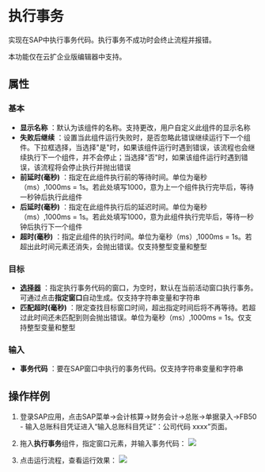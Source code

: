 # 执行事务

实现在SAP中执行事务代码。执行事务不成功时会终止流程并报错。

本功能仅在云扩企业版编辑器中支持。

## 属性

### 基本

- **显示名称** ：默认为该组件的名称。支持更改，用户自定义此组件的显示名称
- **失败后继续** ：设置当此组件运行失败时，是否忽略此错误继续运行下一个组件。下拉框选择，当选择"是"时，如果该组件运行时遇到错误，该流程也会继续执行下一个组件，并不会停止；当选择"否"时，如果该组件运行时遇到错误，该流程将会停止执行并抛出错误
- **前延时(毫秒)** ：指定在此组件执行前的等待时间。单位为毫秒（ms）,1000ms = 1s。若此处填写1000，意为上一个组件执行完毕后，等待一秒钟后执行此组件
- **后延时(毫秒)** ：指定在此组件执行后的延迟时间。单位为毫秒（ms）,1000ms = 1s。若此处填写1000，意为此组件执行完毕后，等待一秒钟后执行下一个组件
- **超时(毫秒)** ：指定此组件的执行时间。单位为毫秒（ms）,1000ms = 1s。若超出此时间元素还消失，会抛出错误。仅支持整型变量和整型

### 目标
- **[选择器](../../Appendix/Selector.md?_v=v2020.4)** ：指定执行事务代码的窗口，为空时，默认在当前活动窗口执行事务。可通过点击**指定窗口**自动生成。仅支持字符串变量和字符串
- **匹配超时(毫秒)** ：限定查找目标窗口时间，超出指定时间后将不再等待。若超过此时间还未匹配到则会抛出错误。单位为毫秒（ms）,1000ms = 1s。仅支持整型变量和整型

### 输入
- **事务代码** ：要在SAP窗口中执行的事务代码。仅支持字符串变量和字符串


## 操作样例
1. 登录SAP应用，点击SAP菜单->会计核算->财务会计->总账->单据录入->FB50 - 输入总账科目凭证进入“输入总账科目凭证”：公司代码 xxxx”页面。

2. 拖入**执行事务**组件，指定窗口元素，并输入事务代码：
![](https://docimages.blob.core.chinacloudapi.cn/images/Activities/SAPTransaction-1.png)


4. 点击运行流程，查看运行效果：
![](https://docimages.blob.core.chinacloudapi.cn/images/Activities/SAPTransaction-2.png)


